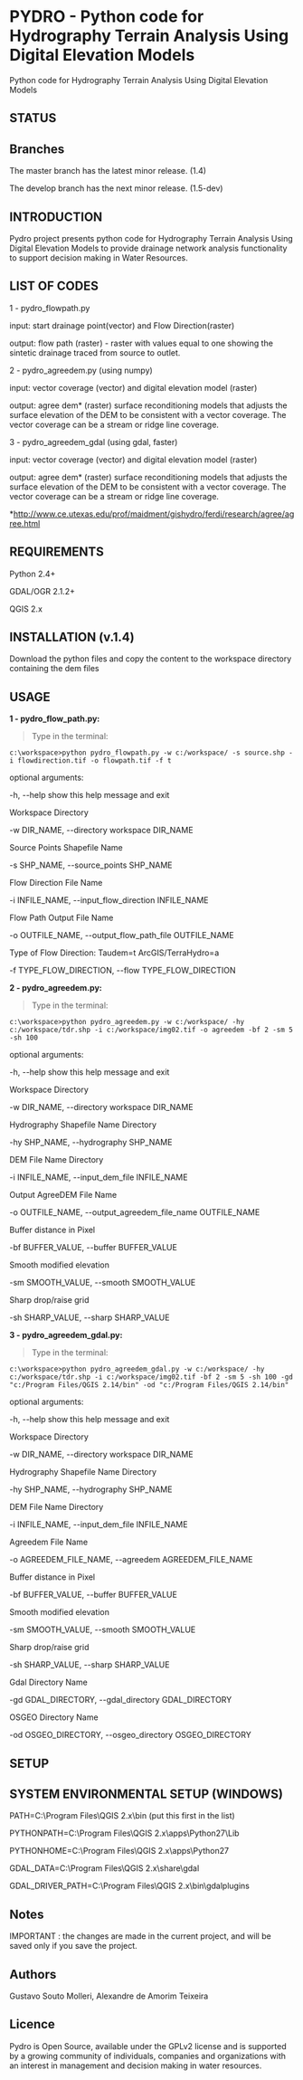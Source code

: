 # PYDRO - Python code for Hydrography Terrain Analysis Using Digital Elevation Models
Python code for Hydrography Terrain Analysis Using Digital Elevation Models

## STATUS

## Branches

The master branch has the latest minor release. (1.4)

The develop branch has the next minor release. (1.5-dev)

## INTRODUCTION

Pydro project presents python code for Hydrography Terrain Analysis Using Digital Elevation Models to provide drainage network analysis functionality to support decision making in Water Resources.

## LIST OF CODES

1 - pydro_flowpath.py

input: start drainage point(vector) and Flow Direction(raster)

output: flow path (raster)  - raster with values equal to one showing the sintetic drainage traced from source to outlet.

2 - pydro_agreedem.py (using numpy)

input: vector coverage (vector) and digital elevation model (raster)

output: agree dem* (raster) surface reconditioning models that adjusts the surface elevation of the DEM to be consistent with a vector coverage. The vector coverage can be a stream or ridge line coverage. 

3 - pydro_agreedem_gdal (using gdal, faster)

input: vector coverage (vector) and digital elevation model (raster)

output: agree dem* (raster) surface reconditioning models that adjusts the surface elevation of the DEM to be consistent with a vector coverage. The vector coverage can be a stream or ridge line coverage.

*http://www.ce.utexas.edu/prof/maidment/gishydro/ferdi/research/agree/agree.html

## REQUIREMENTS

Python 2.4+

GDAL/OGR 2.1.2+

QGIS 2.x

## INSTALLATION (v.1.4)

Download the python files and copy the content to the workspace directory containing the dem files

## USAGE

**1 - pydro_flow_path.py:**

>Type in the terminal:

    c:\workspace>python pydro_flowpath.py -w c:/workspace/ -s source.shp -i flowdirection.tif -o flowpath.tif -f t

optional arguments:

  -h, --help            show this help message and exit

  Workspace Directory
  
  -w DIR_NAME, --directory workspace DIR_NAME
  
  Source Points Shapefile Name
                        
  -s SHP_NAME, --source_points SHP_NAME
  
  Flow Direction File Name
                          
  -i INFILE_NAME, --input_flow_direction INFILE_NAME
  
  Flow Path Output File Name
                        
  -o OUTFILE_NAME, --output_flow_path_file OUTFILE_NAME
  
  Type of Flow Direction: Taudem=t ArcGIS/TerraHydro=a
                        
  -f TYPE_FLOW_DIRECTION, --flow TYPE_FLOW_DIRECTION
  

**2 - pydro_agreedem.py:**

>Type in the terminal:

    c:\workspace>python pydro_agreedem.py -w c:/workspace/ -hy c:/workspace/tdr.shp -i c:/workspace/img02.tif -o agreedem -bf 2 -sm 5 -sh 100

optional arguments:

  -h, --help            show this help message and exit
  
  Workspace Directory
  
  -w DIR_NAME, --directory workspace DIR_NAME
  
  Hydrography Shapefile Name Directory
                        
  -hy SHP_NAME, --hydrography SHP_NAME
  
  DEM File Name Directory
                         
  -i INFILE_NAME, --input_dem_file INFILE_NAME
  
  Output AgreeDEM File Name
                         
  -o OUTFILE_NAME, --output_agreedem_file_name OUTFILE_NAME
  
  Buffer distance in Pixel
                          
  -bf BUFFER_VALUE, --buffer BUFFER_VALUE
  
  Smooth modified elevation
                       
  -sm SMOOTH_VALUE, --smooth SMOOTH_VALUE
  
  Sharp drop/raise grid
                       
  -sh SHARP_VALUE, --sharp SHARP_VALUE
                        
                        
**3 - pydro_agreedem_gdal.py:**

>Type in the terminal:

    c:\workspace>python pydro_agreedem_gdal.py -w c:/workspace/ -hy c:/workspace/tdr.shp -i c:/workspace/img02.tif -bf 2 -sm 5 -sh 100 -gd "c:/Program Files/QGIS 2.14/bin" -od "c:/Program Files/QGIS 2.14/bin"

optional arguments:

  -h, --help            show this help message and exit
  
  Workspace Directory
  
  -w DIR_NAME, --directory workspace DIR_NAME
  
  Hydrography Shapefile Name Directory
                          
  -hy SHP_NAME, --hydrography SHP_NAME
  
  DEM File Name Directory
 
  -i INFILE_NAME, --input_dem_file INFILE_NAME
  
  Agreedem File Name
  
  -o AGREEDEM_FILE_NAME, --agreedem AGREEDEM_FILE_NAME
                        
  Buffer distance in Pixel
 
  -bf BUFFER_VALUE, --buffer BUFFER_VALUE
  
  Smooth modified elevation
 
  -sm SMOOTH_VALUE, --smooth SMOOTH_VALUE
  
  Sharp drop/raise grid
  
  -sh SHARP_VALUE, --sharp SHARP_VALUE
  
  Gdal Directory Name
    
  -gd GDAL_DIRECTORY, --gdal_directory GDAL_DIRECTORY
  
  OSGEO Directory Name
   
  -od OSGEO_DIRECTORY, --osgeo_directory OSGEO_DIRECTORY
 

## SETUP

## SYSTEM ENVIRONMENTAL SETUP (WINDOWS)

PATH=C:\Program Files\QGIS 2.x\bin (put this first in the list)

PYTHONPATH=C:\Program Files\QGIS 2.x\apps\Python27\Lib

PYTHONHOME=C:\Program Files\QGIS 2.x\apps\Python27

GDAL_DATA=C:\Program Files\QGIS 2.x\share\gdal

GDAL_DRIVER_PATH=C:\Program Files\QGIS 2.x\bin\gdalplugins  

## Notes

IMPORTANT : the changes are made in the current project, and will be saved only if you save the project.

## Authors

Gustavo Souto Molleri, Alexandre de Amorim Teixeira

## Licence

Pydro is Open Source, available under the GPLv2 license and is supported by a growing community of individuals, companies and organizations with an interest in management and decision making in water resources.

